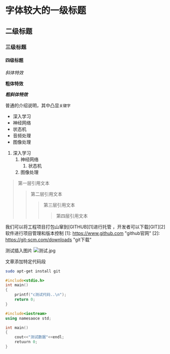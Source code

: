 # 字体较大的一级标题

## 二级标题

### 三级标题

#### 四级标题

*斜体特效*

**粗体特效**

***粗斜体特效***

普通的介绍说明，其中凸显`关键字`

* 深入学习
 * 神经网络
  * 状态机
* 音频处理
* 图像处理

1. 深入学习
 	1. 神经网络
 		1. 状态机
	2. 图像处理

> 第一层引用文本
>> 第二层引用文本
>>> 第三层引用文本
>>>> 第四层引用文本


我们可以将工程项目打包山窜到[GITHUB][1]进行托管 ，开发者可以下载[GIT][2]软件进行项目管理和版本控制
[1]: https://www.github.com "github官网"
[2]: https://git-scm.com/downloads "git下载"

测试插入图片
![测试.jpg](https://i.loli.net/2021/11/25/Si8fxkq9InPFTY6.jpg)

文章添加特定代码段
```bash
sudo apt-get install git
```

```c
#include<stdio.h>
int main()
{
	printf("c测试代码..\n");
	return 0;
}
```
```cpp
#include<iostream>
using namesaoce std;

int main()
{
	cout<<"测试数据"<<endl;
	retuurn 0;
}
```
